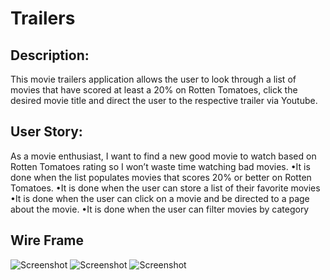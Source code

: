 # Trailers

## Description: 
This movie trailers application allows the user to look through a list of movies that have scored at least a 20% on Rotten Tomatoes, click the desired movie title and direct the user to the respective trailer via Youtube. 

## User Story:
As a movie enthusiast, I want to find a new good movie to watch based on Rotten Tomatoes rating so I won’t waste time watching bad movies. 
•It is done when the list populates movies that scores 20% or better on Rotten Tomatoes. 
•It is done when the user can store a list of their favorite movies 
•It is done when the user can click on a movie and be directed to a page about the movie. 
•It is done when the user can filter movies by category 

## Wire Frame
![Screenshot]()
![Screenshot]()
![Screenshot]()